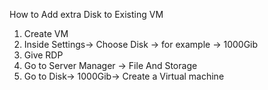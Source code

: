 How to Add extra Disk to Existing VM
1. Create VM
2. Inside Settings-> Choose Disk -> for example -> 1000Gib
3. Give RDP
4. Go to Server Manager -> File And Storage
5. Go to Disk-> 1000Gib-> Create a Virtual machine